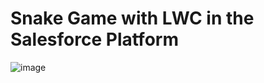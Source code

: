 
# Snake Game with LWC in the Salesforce Platform 

![image](https://user-images.githubusercontent.com/6569355/122684639-88017180-d1d4-11eb-9a47-dc8d0fca1796.png)

